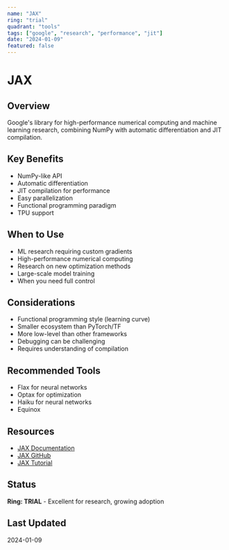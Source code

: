 ```yaml
---
name: "JAX"
ring: "trial"
quadrant: "tools"
tags: ["google", "research", "performance", "jit"]
date: "2024-01-09"
featured: false
---
```


# JAX

## Overview
Google's library for high-performance numerical computing and machine learning research, combining NumPy with automatic differentiation and JIT compilation.

## Key Benefits
- NumPy-like API
- Automatic differentiation
- JIT compilation for performance
- Easy parallelization
- Functional programming paradigm
- TPU support

## When to Use
- ML research requiring custom gradients
- High-performance numerical computing
- Research on new optimization methods
- Large-scale model training
- When you need full control

## Considerations
- Functional programming style (learning curve)
- Smaller ecosystem than PyTorch/TF
- More low-level than other frameworks
- Debugging can be challenging
- Requires understanding of compilation

## Recommended Tools
- Flax for neural networks
- Optax for optimization
- Haiku for neural networks
- Equinox

## Resources
- [JAX Documentation](https://jax.readthedocs.io/)
- [JAX GitHub](https://github.com/google/jax)
- [JAX Tutorial](https://jax.readthedocs.io/en/latest/notebooks/quickstart.html)

## Status
**Ring: TRIAL** - Excellent for research, growing adoption

## Last Updated
2024-01-09
